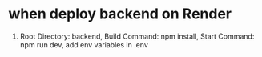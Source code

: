 # when deploy backend on Render
1. Root Directory: backend, Build Command: npm install, Start Command: npm run dev, add env variables in .env
